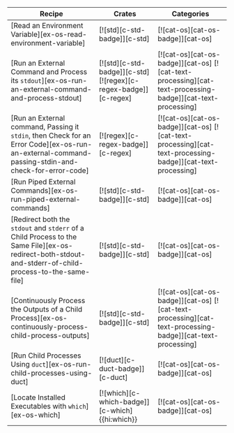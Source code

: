 | Recipe | Crates | Categories |
|--------|--------|------------|
| [Read an Environment Variable][ex-os-read-environment-variable] | [![std][c-std-badge]][c-std] | [![cat-os][cat-os-badge]][cat-os] |
| [Run an External Command and Process its `stdout`][ex-os-run-an-external-command-and-process-stdout] | [![std][c-std-badge]][c-std] [![regex][c-regex-badge]][c-regex] | [![cat-os][cat-os-badge]][cat-os] [![cat-text-processing][cat-text-processing-badge]][cat-text-processing] |
| [Run an External command, Passing it `stdin`, then Check for an Error Code][ex-os-run-an-external-command-passing-stdin-and-check-for-error-code] | [![regex][c-regex-badge]][c-regex] | [![cat-os][cat-os-badge]][cat-os] [![cat-text-processing][cat-text-processing-badge]][cat-text-processing] |
| [Run Piped External Commands][ex-os-run-piped-external-commands] | [![std][c-std-badge]][c-std] | [![cat-os][cat-os-badge]][cat-os] |
| [Redirect both the `stdout` and `stderr` of a Child Process to the Same File][ex-os-redirect-both-stdout-and-stderr-of-child-process-to-the-same-file] | [![std][c-std-badge]][c-std] | [![cat-os][cat-os-badge]][cat-os] |
| [Continuously Process the Outputs of a Child Process][ex-os-continuously-process-child-process-outputs] | [![std][c-std-badge]][c-std] | [![cat-os][cat-os-badge]][cat-os] [![cat-text-processing][cat-text-processing-badge]][cat-text-processing] |
| [Run Child Processes Using `duct`][ex-os-run-child-processes-using-duct] | [![duct][c-duct-badge]][c-duct] | [![cat-os][cat-os-badge]][cat-os] |
| [Locate Installed Executables with `which`][ex-os-which] | [![which][c-which-badge]][c-which]{{hi:which}} | [![cat-os][cat-os-badge]][cat-os] |

<div class="hidden">
</div>
